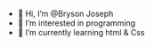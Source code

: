 - 👋 Hi, I’m @Bryson Joseph
- 👀 I’m interested in programming
- 🌱 I’m currently learning html & Css


<!---
jeff08095/jeff08095 is a ✨ special ✨ repository because its `README.md` (this file) appears on your GitHub profile.
You can click the Preview link to take a look at your changes.
--->
